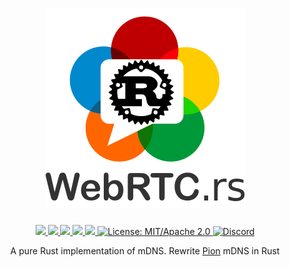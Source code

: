 <h1 align="center">
 <a href="https://webrtc.rs"><img src="./doc/webrtc.rs.png" alt="WebRTC.rs"></a>
 <br>
</h1>
<p align="center">
 <a href="https://github.com/webrtc-rs/mdns/actions"> 
  <img src="https://github.com/webrtc-rs/mdns/workflows/cargo/badge.svg">
 </a> 
 <a href="https://codecov.io/gh/webrtc-rs/mdns"> 
  <img src="https://codecov.io/gh/webrtc-rs/mdns/branch/main/graph/badge.svg">
 </a>
 <a href="https://deps.rs/repo/github/webrtc-rs/mdns"> 
  <img src="https://deps.rs/repo/github/webrtc-rs/mdns/status.svg">
 </a>
 <a href="https://crates.io/crates/webrtc-mdns"> 
  <img src="https://img.shields.io/crates/v/webrtc-mdns.svg">
 </a> 
 <a href="https://docs.rs/webrtc-mdns"> 
  <img src="https://docs.rs/webrtc-mdns/badge.svg">
 </a>
 <a href="https://doc.rust-lang.org/1.6.0/complement-project-faq.html#why-dual-mitasl2-license">
  <img src="https://img.shields.io/badge/license-MIT%2FApache--2.0-blue" alt="License: MIT/Apache 2.0">
 </a>
 <a href="https://discord.gg/4Ju8UHdXMs">
  <img src="https://img.shields.io/discord/800204819540869120?logo=discord" alt="Discord">
 </a>
</p>
<p align="center">
 A pure Rust implementation of mDNS. Rewrite <a href="http://Pion.ly">Pion</a> mDNS in Rust
</p>
